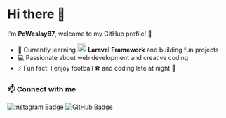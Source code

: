 # Hi there 👋

I'm **PoWeslay87**, welcome to my GitHub profile! 🚀

- 🌱 Currently learning <img src="https://laravel.com/img/logomark.min.svg" width="20"/> **Laravel Framework** and building fun projects  
- 💻 Passionate about web development and creative coding  
- ⚡ Fun fact: I enjoy football ⚽ and coding late at night 🌙  

### 📫 Connect with me
[![Instagram Badge](https://img.shields.io/badge/-Instagram-E4405F?style=flat-square&logo=instagram&logoColor=white)](https://www.instagram.com/yarinap_weslay)
[![GitHub Badge](https://img.shields.io/badge/-GitHub-181717?style=flat-square&logo=github&logoColor=white)](https://github.com/PoWeslay87)




